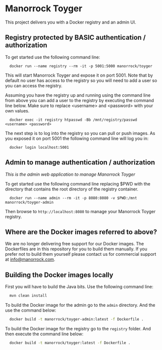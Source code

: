 # Manorrock Toyger

This project delivers you with a Docker registry and an admin UI.

## Registry protected by BASIC authentication / authorization

To get started use the following command line:

```shell
  docker run --name registry --rm -it -p 5001:5000 manorrock/toyger
```

This will start Manorrock Toyger and expose it on port 5001. Note that by
default no user has access to the registry so you will need to add a user so you
can access the registry.

Assuming you have the registry up and running using the command line from above
you can add a user to the registry by executing the command line below. Make 
sure to replace &lt;username> and &lt;password> with your own values.

```
  docker exec -it registry htpasswd -Bb /mnt/registry/passwd <username> <password>
```

The next step is to log into the registry so you can pull or push images. As you
exposed it on port 5001 the following command line will log you in:

```shell
  docker login localhost:5001
```

## Admin to manage authentication / authorization

_This is the admin web application to manage Manorrock Toyger_

To get started use the following command line replacing $PWD with the directory
that contains the root directory of the registry container.

```shell
  docker run --name admin --rm -it -p 8080:8080 -v $PWD:/mnt manorrock/toyger-admin
```

Then browse to `http://localhost:8080` to manage your Manorrock Toyger registry.

## Where are the Docker images referred to above?

We are no longer delivering free support for our Docker images. The Dockerfiles
are in this repository for you to build them manually. If you prefer not to 
build them yourself please contact us for commercial support at
info@manorrock.com.

## Building the Docker images locally

First you will have to build the Java bits. Use the following command line:

```bash
  mvn clean install
```

To build the Docker image for the admin go to the `admin` directory. And the use
the command below:

```bash
  docker build -t manorrock/toyger-admin:latest -f Dockerfile .
```

To build the Docker image for the registry go to the `registry` folder. And then
execute the command line below:

```bash
  docker build -t manorrock/toyger:latest -f Dockerfile .
```
